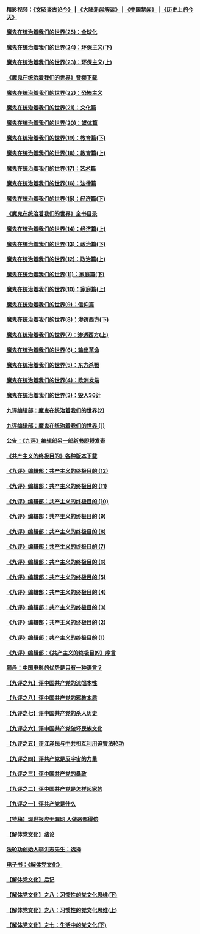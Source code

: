 #### 精彩视频：[《文昭谈古论今》](https://github.com/gfw-breaker/wenzhao/blob/master/README.md?t=11172131) | [《大陆新闻解读》](https://github.com/gfw-breaker/ntdtv-comedy/blob/master/README.md?t=11172131) | [《中国禁闻》](https://github.com/gfw-breaker/ntdtv-news/blob/master/README.md?t=11172131) | [《历史上的今天》](https://github.com/gfw-breaker/today-in-history/blob/master/README.md?t=11172131) 

#### [魔鬼在统治着我们的世界(25)：全球化](../pages/nsc422/n10788205.md?t=11172131) 

#### [魔鬼在统治着我们的世界(24)：环保主义(下)](../pages/nsc422/n10695307.md?t=11172131) 

#### [魔鬼在统治着我们的世界(23)：环保主义(上)](../pages/nsc422/n10688613.md?t=11172131) 

#### [《魔鬼在统治着我们的世界》音频下载](../pages/nsc422/n10635553.md?t=11172131) 

#### [魔鬼在统治着我们的世界(22)：恐怖主义](../pages/nsc422/n10614727.md?t=11172131) 

#### [魔鬼在统治着我们的世界(21)：文化篇](../pages/nsc422/n10597706.md?t=11172131) 

#### [魔鬼在统治着我们的世界(20)：媒体篇](../pages/nsc422/n10586579.md?t=11172131) 

#### [魔鬼在统治着我们的世界(19)：教育篇(下)](../pages/nsc422/n10564808.md?t=11172131) 

#### [魔鬼在统治着我们的世界(18)：教育篇(上)](../pages/nsc422/n10526970.md?t=11172131) 

#### [魔鬼在统治着我们的世界(17)：艺术篇](../pages/nsc422/n10499093.md?t=11172131) 

#### [魔鬼在统治着我们的世界(16)：法律篇](../pages/nsc422/n10485969.md?t=11172131) 

#### [魔鬼在统治着我们的世界(15)：经济篇(下)](../pages/nsc422/n10469975.md?t=11172131) 

#### [《魔鬼在统治着我们的世界》全书目录](../pages/nsc422/n10464261.md?t=11172131) 

#### [魔鬼在统治着我们的世界(14)：经济篇(上)](../pages/nsc422/n10457370.md?t=11172131) 

#### [魔鬼在统治着我们的世界(13)：政治篇(下)](../pages/nsc422/n10448270.md?t=11172131) 

#### [魔鬼在统治着我们的世界(12)：政治篇(上)](../pages/nsc422/n10444576.md?t=11172131) 

#### [魔鬼在统治着我们的世界(11)：家庭篇(下)](../pages/nsc422/n10440961.md?t=11172131) 

#### [魔鬼在统治着我们的世界(10)：家庭篇(上)](../pages/nsc422/n10435448.md?t=11172131) 

#### [魔鬼在统治着我们的世界(9)：信仰篇](../pages/nsc422/n10432159.md?t=11172131) 

#### [魔鬼在统治着我们的世界(8)：渗透西方(下)](../pages/nsc422/n10429603.md?t=11172131) 

#### [魔鬼在统治着我们的世界(7)：渗透西方(上)](../pages/nsc422/n10426013.md?t=11172131) 

#### [魔鬼在统治着我们的世界(6)：输出革命](../pages/nsc422/n10421536.md?t=11172131) 

#### [魔鬼在统治着我们的世界(5)：东方杀戮](../pages/nsc422/n10417707.md?t=11172131) 

#### [魔鬼在统治着我们的世界(4)：欧洲发端](../pages/nsc422/n10414890.md?t=11172131) 

#### [魔鬼在统治着我们的世界(3)：毁人36计](../pages/nsc422/n10411583.md?t=11172131) 

#### [九评编辑部：魔鬼在统治着我们的世界(2)](../pages/nsc422/n10410036.md?t=11172131) 

#### [九评编辑部：魔鬼在统治着我们的世界 (1)](../pages/nsc422/n10406825.md?t=11172131) 

#### [公告：《九评》编辑部另一部新书即将发表](../pages/nsc422/n10405104.md?t=11172131) 

#### [《共产主义的终极目的》各种版本下载](../pages/nsc422/n10022138.md?t=11172131) 

#### [《九评》编辑部：共产主义的终极目的 (12)](../pages/nsc422/n9933272.md?t=11172131) 

#### [《九评》编辑部：共产主义的终极目的 (11)](../pages/nsc422/n9924973.md?t=11172131) 

#### [《九评》编辑部：共产主义的终极目的 (10)](../pages/nsc422/n9920883.md?t=11172131) 

#### [《九评》编辑部：共产主义的终极目的 (9)](../pages/nsc422/n9916363.md?t=11172131) 

#### [《九评》编辑部：共产主义的终极目的 (8)](../pages/nsc422/n9912488.md?t=11172131) 

#### [《九评》编辑部：共产主义的终极目的 (7)](../pages/nsc422/n9901176.md?t=11172131) 

#### [《九评》编辑部：共产主义的终极目的 (6)](../pages/nsc422/n9899359.md?t=11172131) 

#### [《九评》编辑部：共产主义的终极目的 (5)](../pages/nsc422/n9893174.md?t=11172131) 

#### [《九评》编辑部：共产主义的终极目的 (4)](../pages/nsc422/n9891246.md?t=11172131) 

#### [《九评》编辑部：共产主义的终极目的 (3)](../pages/nsc422/n9879879.md?t=11172131) 

#### [《九评》编辑部：共产主义的终极目的 (2)](../pages/nsc422/n9876205.md?t=11172131) 

#### [《九评》编辑部：共产主义的终极目的 (1)](../pages/nsc422/n9865857.md?t=11172131) 

#### [《九评》编辑部：《共产主义的终极目的》序言](../pages/nsc422/n9862666.md?t=11172131) 

#### [颜丹：中国电影的优势是只有一种语言？](../pages/nsc422/n9583062.md?t=11172131) 

#### [【九评之九】评中国共产党的流氓本性](../pages/nsc422/n737542.md?t=11172131) 

#### [【九评之八】评中国共产党的邪教本质](../pages/nsc422/n735942.md?t=11172131) 

#### [【九评之七】评中国共产党的杀人历史](../pages/nsc422/n733806.md?t=11172131) 

#### [【九评之六】评中国共产党破坏民族文化](../pages/nsc422/n731667.md?t=11172131) 

#### [【九评之五】评江泽民与中共相互利用迫害法轮功](../pages/nsc422/n730058.md?t=11172131) 

#### [【九评之四】评共产党是反宇宙的力量](../pages/nsc422/n727814.md?t=11172131) 

#### [【九评之三】评中国共产党的暴政](../pages/nsc422/n725597.md?t=11172131) 

#### [【九评之二】评中国共产党是怎样起家的](../pages/nsc422/n723946.md?t=11172131) 

#### [【九评之一】评共产党是什么](../pages/nsc422/n722529.md?t=11172131) 

#### [【特稿】现世报应无漏网 人做恶都得偿](../pages/nsc422/n4215167.md?t=11172131) 

#### [【解体党文化】绪论](../pages/nsc422/n1449356.md?t=11172131) 

#### [法轮功创始人李洪志先生：选择](../pages/nsc422/n3580738.md?t=11172131) 

#### [电子书：《解体党文化》](../pages/nsc422/n1573484.md?t=11172131) 

#### [【解体党文化】后记](../pages/nsc422/n1531999.md?t=11172131) 

#### [【解体党文化】之八：习惯性的党文化思维(下)](../pages/nsc422/n1526477.md?t=11172131) 

#### [【解体党文化】之八：习惯性的党文化思维(上)](../pages/nsc422/n1520631.md?t=11172131) 

#### [【解体党文化】之七：生活中的党文化(下)](../pages/nsc422/n1513446.md?t=11172131) 


